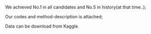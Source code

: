 We achieved No.1 in all candidates and No.5 in history(at that time..);

Our codes and method-description is attached;

Data can be download from Kaggle.
